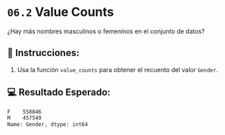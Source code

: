# `06.2` Value Counts

¿Hay más nombres masculinos o femeninos en el conjunto de datos?

## 📝 Instrucciones:

1. Usa la función `value_counts` para obtener el recuento del valor `Gender`.

## 💻 Resultado Esperado:

```bash
F    558846
M    457549
Name: Gender, dtype: int64
```
